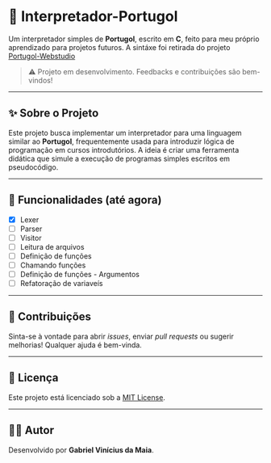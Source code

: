 # 🧠 Interpretador-Portugol

Um interpretador simples de **Portugol**, escrito em **C**, feito para meu próprio aprendizado para projetos futuros.
A sintáxe foi retirada do projeto [Portugol-Webstudio](https://github.com/dgadelha/Portugol-Webstudio)


> ⚠️ Projeto em desenvolvimento. Feedbacks e contribuições são bem-vindos!

---

## ✨ Sobre o Projeto

Este projeto busca implementar um interpretador para uma linguagem similar ao **Portugol**, frequentemente usada para introduzir lógica de programação em cursos introdutórios. A ideia é criar uma ferramenta didática que simule a execução de programas simples escritos em pseudocódigo.

---

## 🚀 Funcionalidades (até agora)

- [x] Lexer
- [ ] Parser
- [ ] Visitor
- [ ] Leitura de arquivos
- [ ] Definição de funções
- [ ] Chamando funções
- [ ] Definição de funções - Argumentos
- [ ] Refatoração de variaveís 

---

## 🤝 Contribuições

Sinta-se à vontade para abrir _issues_, enviar _pull requests_ ou sugerir melhorias! Qualquer ajuda é bem-vinda.

---

## 📄 Licença

Este projeto está licenciado sob a [MIT License](LICENSE).

---

## 👨‍💻 Autor

Desenvolvido por **Gabriel Vinícius da Maia**.  
